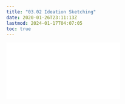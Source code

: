 ```yaml
---
title: "03.02 Ideation Sketching"
date: 2020-01-26T23:11:13Z
lastmod: 2024-01-17T04:07:05
toc: true
---
```


![Link to included file content](../../../../drawing/ideation-sketches.md)
